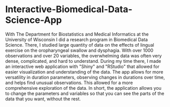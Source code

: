# Interactive-Biomedical-Data-Science-App
With The Department for Biostatistics and Medical Informatics at the University of Wisconsin I did a research program in Biomedical Data Science. There, I studied large quantity of data on the effects of lingual exercise on the oropharyngeal swallow and dysphagia. With over 1000 observations and over 20 variables, the overwhelming data was often very dense, complicated, and hard to understand. During my time there, I made an interactive web application with "Shiny" and "RStudio" that allowed for easier visualization and understanding of the data. The app allows for more versatility in duration parameters, observing changes in durations over time, and helps find unusual observations. This allowed for a more comprehensive exploration of the data. In short, the application allows you to change the parameters and variables so that you can see the parts of the data that you want, without the rest.
